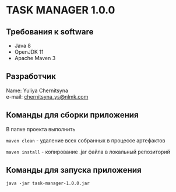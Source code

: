 ﻿# TASK MANAGER 1.0.0   
## Требования к software  
- Java 8  
- OpenJDK 11
- Apache Maven 3  
## Разработчик
Name: Yuliya Chernitsyna  
e-mail: chernitsyna_ys@nlmk.com  
## Команды для сборки приложения  
В папке проекта выполнить  
  
```maven clean``` - удаление всех собранных в процессе артефактов   
  
```maven install``` - копирование .jar файла в локальный репозиторий    
## Команды для запуска приложения    
    java -jar task-manager-1.0.0.jar    